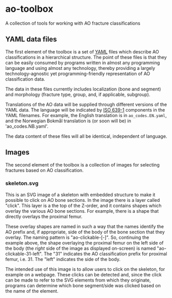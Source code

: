# ao-toolbox
A collection of tools for working with AO fracture classifications

## YAML data files

The first element of the toolbox is a set of [YAML](http://yaml.org/) files
which describe AO classifications in a hierarchical structure. The point of
these files is that they can be easily consumed by programs written in almost
any programming language and using almost any technology, thereby providing a
largely technology-agnostic yet programming-friendly representation of AO
classification data.

The data in these files currently includes localization (bone and segment) and
morphology (fracture type, group, and, if applicable, subgroup).

Translations of the AO data will be supplied through different versions of the
YAML data. The language will be indicated by
[ISO 639-1](http://www.loc.gov/standards/iso639-2/php/English_list.php)
components in the YAML filenames. For example, the English translation is in
`ao_codes.EN.yaml`, and the Norwegian Bokmål translation is (or soon will be) in
'ao_codes.NB.yaml'.

The data content of these files will all be identical, independent of
language.

## Images

The second element of the toolbox is a collection of images for selecting
fractures based on AO classification.

### skeleton.svg

This is an SVG image of a skeleton with embedded structure to make it possible
to click on AO bone sections. In the image there is a layer called "click". This
layer is a the top of the Z-order, and it contains shapes which overlay the
various AO bone sections. For example, there is a shape that directly overlays
the proximal femur.

These overlay shapes are named in such a way that the names identify the AO
prefix and, if appropriate, side of the body of the bone section that they
overlay. The naming pattern is "ao-clickable-<prefix>[-<side>]". So, continuing
the example above, the shape overlaying the proximal femur on the left side of
the body (the *right* side of the image as displayed on-screen) is named
"ao-clickable-31-left". The "31" indicates the AO classification prefix for
proximal femur, i.e. 31. The "left" indicates the side of the body.

The intended use of this image is to allow users to click on the skeleton, for
example on a webpage. These clicks can be detected and, since the click can be
made to refer to the SVG elements from which they originate, programs can
determine which bone segment/side was clicked based on the name of the element.
